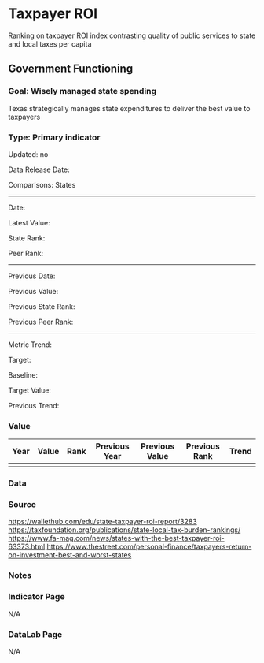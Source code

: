 # Taxpayer ROI

Ranking on taxpayer ROI index contrasting quality of public services to state and local taxes per capita

## Government Functioning

### Goal: Wisely managed state spending

Texas strategically manages state expenditures to deliver the best value to taxpayers

### Type: Primary indicator

Updated: no

Data Release Date: 

Comparisons: States

----

Date: 

Latest Value:  

State Rank: 

Peer Rank: 


----

Previous Date: 

Previous Value: 

Previous State Rank: 

Previous Peer Rank: 


----
Metric Trend: 

Target: 

Baseline: 

Target Value: 

Previous Trend: 



### Value

| Year      |  Value      | Rank        | Previous Year | Previous Value | Previous Rank | Trend | 
| ----------- | ----------- | ----------- | ----------- | ----------- | ----------- | -----------|
|       |           |            |         |            |        |        | 

### Data

### Source

https://wallethub.com/edu/state-taxpayer-roi-report/3283
https://taxfoundation.org/publications/state-local-tax-burden-rankings/
https://www.fa-mag.com/news/states-with-the-best-taxpayer-roi-63373.html
https://www.thestreet.com/personal-finance/taxpayers-return-on-investment-best-and-worst-states

### Notes

### Indicator Page

N/A


### DataLab Page

N/A
